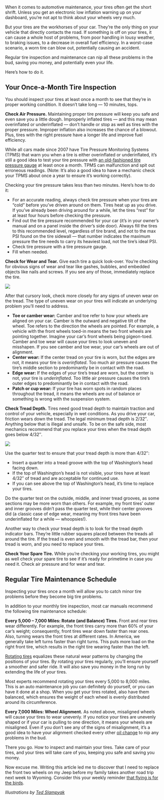 When it comes to automotive maintenance, your tires often get the short shrift. Unless you get an electronic low inflation warning up on your dashboard, you’re not apt to think about your wheels very much. 

But your tires are the workhorses of your car. They’re the only thing on your vehicle that directly contacts the road. If something is off on your tires, it can cause a whole host of problems, from poor handling in lousy weather, to braking issues, to a decrease in overall fuel efficiency. In a worst-case scenario, a worn tire can blow out, potentially causing an accident. 

Regular tire inspection and maintenance can nip all these problems in the bud, saving you money, and potentially even your life. 

Here’s how to do it.

## Your Once-a-Month Tire Inspection

You should inspect your tires at least once a month to see that they’re in proper working condition. It doesn’t take long — 10 minutes, tops. 

**Check Air Pressure.** Maintaining proper tire pressure will keep you safe and even save you a little dough. Improperly inflated tires — and this may mean overinflated or underinflated — don’t handle or stop as well as tires with the proper pressure. Improper inflation also increases the chance of a blowout. Plus, tires with the right pressure have a longer life and improve fuel efficiency.

While all cars made since 2007 have Tire Pressure Monitoring Systems (TPMS) that warn you when a tire is either overinflated or underinflated, it’s still a good idea to test your tire pressure with [an old-fashioned tire pressure gauge](https://amzn.to/3PZjL8u) at least once a month. TPMS can malfunction and spit out erroneous readings. (Note: It’s also a good idea to have a mechanic check your TPMS about once a year to ensure it’s working correctly).

Checking your tire pressure takes less than two minutes. Here’s how to do it:

-   For an accurate reading, always check tire pressure when your tires are “cold” before you’ve driven around on them. Tires heat up as you drive. If you’ve already been driving around for a while, let the tires “rest” for at least four hours before checking the pressure.
-   Find out the tire pressure recommended for your car (it’s in your owner’s manual and on a panel inside the driver’s side door). Always fill the tires to this recommended level, regardless of tire brand, and not to the max PSI found on the tire sidewall — that number indicates the maximum pressure the tire needs to carry its heaviest load, not the tire’s ideal PSI.
-   Check tire pressure with a tire pressure gauge.
-   Fill when needed.

**Check for Wear and Tear.** Give each tire a quick look-over. You’re checking for obvious signs of wear and tear like gashes, bubbles, and embedded objects like nails and screws. If you see any of those, immediately replace the tire.

![](https://content.artofmanliness.com/uploads/2022/07/Tread-Wear-630-1.jpg)

After that cursory look, check more closely for any signs of uneven wear on the tread. The type of uneven wear on your tires will indicate an underlying problem you’ll need to address.  

-   **Toe or camber wear:** Camber and toe refer to how your wheels are aligned on your car. Camber is the outward and negative tilt of the wheel. Toe refers to the direction the wheels are pointed. For example, a vehicle with the front wheels toed-in means the two front wheels are pointing together. Imagine your car’s front wheels being pigeon-toed. Camber and toe wear will cause your tires to look uneven and misshapen. If you see camber and toe wear, your car’s wheels are out of alignment. 
-   **Center wear:** If the center tread on your tire is worn, but the edges are not, it means your tire is _overinflated_. Too much air pressure causes the tire’s middle section to predominantly be in contact with the road. 
-   **Edge wear:** If the edges of your tire’s tread are worn, but the center is not, your tire is _underinflated_. Too little air pressure causes the tire’s outer edges to predominantly be in contact with the road. 
-   **Patch or cup wear:** If your tire has worn spots in random places throughout the tread, it means the wheels are out of balance or something is wrong with the suspension system. 

**Check Tread Depth.** Tires need good tread depth to maintain traction and control of your vehicle, especially in wet conditions. As you drive your car, friction wears down the tread. The legal minimum tread depth is 2/32″. Anything below that is illegal and unsafe. To be on the safe side, most mechanics recommend that you replace your tires when the tread depth goes below 4/32″.

![](https://content.artofmanliness.com/uploads/2022/07/Test-Tread-Depth-630-1-1.jpg)

Use the quarter test to ensure that your tread depth is more than 4/32″:

-   Insert a quarter into a tread groove with the top of Washington’s head facing down.
-   If the top of Washington’s head is not visible, your tires have at least 4/32″ of tread and are acceptable for continued use. 
-   If you can see above the top of Washington’s head, it’s time to replace your tires. 

Do the quarter test on the outside, middle, and inner tread grooves, as some sections may be more worn than others. For example, my front tires’ outer and inner grooves didn’t pass the quarter test, while their center grooves did (a classic case of edge wear, meaning my front tires have been underinflated for a while — whoopsies!).

Another way to check your tread depth is to look for the tread depth indicator bars. They’re little rubber squares placed between the treads all around the tire. If the tread is even and smooth with the tread bar, then your tread is worn, and you need to replace your tires.

**Check Your Spare Tire.** While you’re checking your working tires, you might as well check your spare tire to see if it’s ready for primetime in case you need it. Check air pressure and for wear and tear.

## Regular Tire Maintenance Schedule

Inspecting your tires once a month will allow you to catch minor tire problems before they become big tire problems. 

In addition to your monthly tire inspection, most car manuals recommend the following tire maintenance schedule:

**Every 5,000 – 7,000 Miles: Rotate (and Balance) Tires.** Front and rear tires wear differently. For example, the front tires carry more than 60% of your car’s weight; consequently, front tires wear down faster than rear ones. Also, turning wears the front tires at different rates. In America, we generally take left turns faster than right turns. This puts more load on the right front tire, which results in the right tire wearing faster than the left. 

[Rotating tires](https://www.artofmanliness.com/skills/manly-know-how/how-to-rotate-your-car-tires/) equalizes these natural wear patterns by changing the positions of your tires. By rotating your tires regularly, you’ll ensure yourself a smoother and safer ride. It will also save you money in the long run by extending the life of your tires.

Most experts recommend rotating your tires every 5,000 to 8,000 miles. This is an auto maintenance job you can definitely do yourself, or you can have it done at a shop. When you get your tires rotated, also have them balanced, which ensures the weight of each wheel is evenly distributed around its circumference.

**Every 7,000 Miles: Wheel Alignment.** As noted above, misaligned wheels will cause your tires to wear unevenly. If you notice your tires are unevenly shaped or if your car is pulling to one direction, it means your wheels are misaligned. Even if you don’t see any of the signs of misalignment, it’s a good idea to have your alignment checked every other [oil change](https://www.artofmanliness.com/skills/manly-know-how/how-to-change-your-motor-oil/) to nip any problems in the bud. 

There you go. How to inspect and maintain your tires. Take care of your tires, and your tires will take care of you, keeping you safe and saving you money.

Now excuse me. Writing this article led me to discover that I need to replace the front two wheels on my Jeep before my family takes another road trip next week to Wyoming. Consider this your weekly reminder [that flying is for the birds](https://www.artofmanliness.com/living/leisure/flying-is-for-the-birds/).

_Illustrations by [Ted Slampyak](https://storytellersworkshop.com/)_